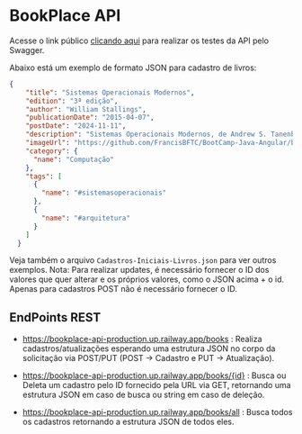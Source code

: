 # BookPlace API

Acesse o link público [clicando aqui](https://bookplace-api-production.up.railway.app/swagger-ui/index.html) para realizar os testes da API pelo Swagger.

Abaixo está um exemplo de formato JSON para cadastro de livros:

```json
{
    "title": "Sistemas Operacionais Modernos",
    "edition": "3ª edição",
    "author": "William Stallings",
    "publicationDate": "2015-04-07",
    "postDate": "2024-11-11",
    "description": "Sistemas Operacionais Modernos, de Andrew S. Tanenbaum, é um livro fundamental para entender os princípios e a prática dos sistemas operacionais. ",
    "imageUrl": "https://github.com/FrancisBFTC/BootCamp-Java-Angular/blob/main/API-REST-Na-Nuvem-Spring3-Java17-Railway/Modelagem/Imagens/sistemas-operacionais-modernos.png?raw=true",
    "category": {
      "name": "Computação"
    },
    "tags": [
      {
        "name": "#sistemasoperacionais"
      },
      {
        "name": "#arquitetura"
      }
    ]
  }
```
Veja também o arquivo `Cadastros-Iniciais-Livros.json` para ver outros exemplos. Nota: Para realizar updates, é necessário fornecer o ID dos valores que quer alterar e os próprios valores, como o JSON acima + o id. Apenas para cadastros POST não é necessário fornecer o ID.

## EndPoints REST

- https://bookplace-api-production.up.railway.app/books : Realiza cadastros/atualizações esperando uma estrutura JSON no corpo da solicitação via POST/PUT (POST -> Cadastro e PUT -> Atualização).

- https://bookplace-api-production.up.railway.app/books/{id} : Busca ou Deleta um cadastro pelo ID fornecido pela URL via GET, retornando uma estrutura JSON em caso de busca ou string em caso de deleção.

- https://bookplace-api-production.up.railway.app/books/all : Busca todos os cadastros retornando a estrutura JSON de todos eles.